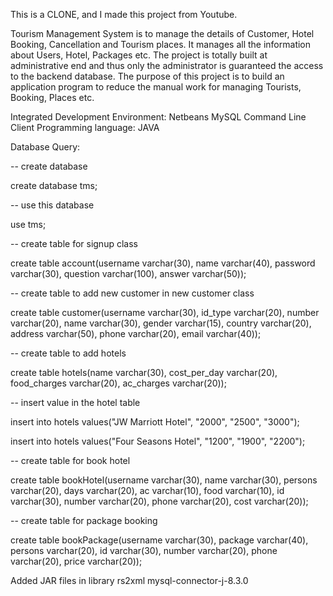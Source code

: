 This is a CLONE, and I made this project from Youtube.

Tourism Management System is to manage the details of Customer, Hotel Booking, Cancellation and Tourism places. It manages all the information about Users, Hotel, Packages etc. The project is totally built at administrative end and thus only the administrator is guaranteed the access to the backend database. The purpose of this project is to build an application program to reduce the manual work for managing Tourists, Booking, Places etc. 

Integrated Development Environment: Netbeans
MySQL Command Line Client
Programming language: JAVA 

Database Query:

-- create database

create database tms;

-- use this database

use tms;

-- create table for signup class

create table account(username varchar(30), name varchar(40), password varchar(30), question varchar(100), answer varchar(50));


-- create table to add new customer in new customer class

create table customer(username varchar(30), id_type varchar(20), number varchar(20), name varchar(30), gender varchar(15), country varchar(20), address varchar(50), phone varchar(20), email varchar(40));

-- create table to add hotels

create table hotels(name varchar(30), cost_per_day varchar(20), food_charges varchar(20), ac_charges varchar(20));

-- insert value in the hotel table

insert into hotels values("JW Marriott Hotel", "2000", "2500", "3000");

insert into hotels values("Four Seasons Hotel", "1200", "1900", "2200");


-- create table for book hotel

create table bookHotel(username varchar(30), name varchar(30), persons varchar(20), days varchar(20), ac varchar(10), food varchar(10), id varchar(30), number varchar(20), phone varchar(20), cost varchar(20));


-- create table for package booking

create table bookPackage(username varchar(30), package varchar(40), persons varchar(20), id varchar(30), number varchar(20), phone varchar(20), price varchar(20));


Added JAR files in library rs2xml mysql-connector-j-8.3.0
